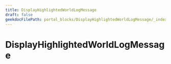 ```yaml
---
title: DisplayHighlightedWorldLogMessage
draft: false
geekdocFilePath: portal_blocks/DisplayHighlightedWorldLogMessage/_index.md
---
```

# DisplayHighlightedWorldLogMessage